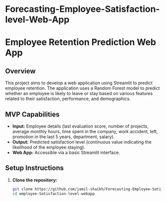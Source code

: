 # Forecasting-Employee-Satisfaction-level-Web-App
# Employee Retention Prediction Web App

## Overview
This project aims to develop a web application using Streamlit to predict employee retention. The application uses a Random Forest model to predict whether an employee is likely to leave or stay based on various features related to their satisfaction, performance, and demographics.

## MVP Capabilities
- **Input:** Employee details (last evaluation score, number of projects, average monthly hours, time spent in the company, work accident, left, promotion in the last 5 years, department, salary).
- **Output:** Predicted satisfaction level (continuous value indicating the likelihood of the employee staying).
- **Web App:** Accessible via a basic Streamlit interface.

## Setup Instructions
1. **Clone the repository:**
   ```bash
   git clone https://github.com/jamil-shaikh/Forecasting-Employee-Satisfaction-level-Web-App.git
   cd employee-Satisfaction-level-webapp
